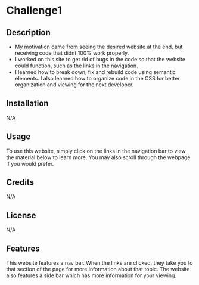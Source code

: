 # Challenge1

## Description

- My motivation came from seeing the desired website at the end, but receiving code that didnt 100% work properly. 
- I worked on this site to get rid of bugs in the code so that the website could function, such as the links in the navigation.
- I learned how to break down, fix and rebuild code using semantic elements. I also learned how to organize code in the CSS for better organization and viewing for the next developer.

## Installation

N/A

## Usage

To use this website, simply click on the links in the navigation bar to view the material below to learn more. You may also scroll through the webpage if you would prefer. 


## Credits

N/A

## License

N/A

## Features

This website features a nav bar. When the links are clicked, they take you to that section of the page for more information about that topic.
The website also features a side bar which has more information for your viewing.
